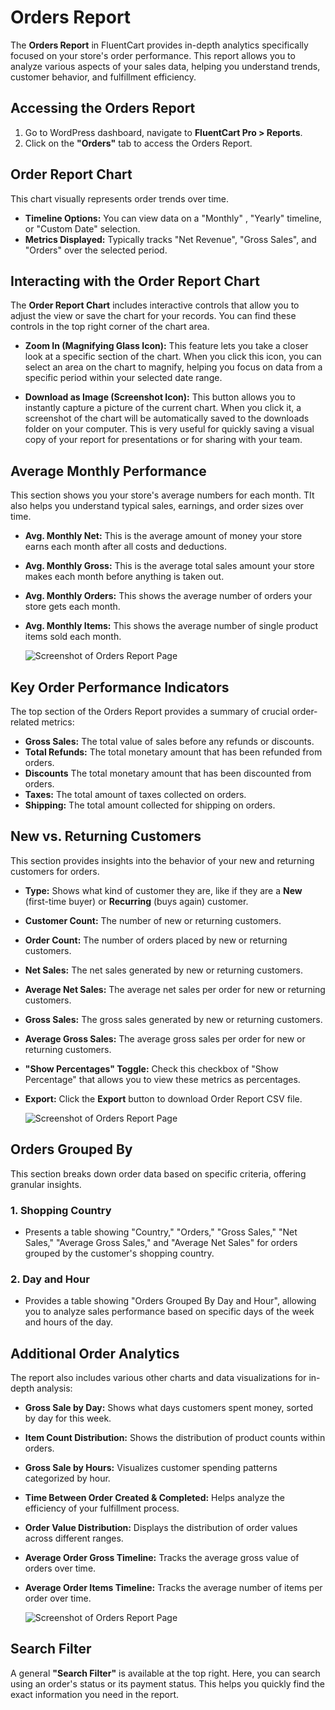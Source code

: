  # Orders Report

The **Orders Report** in FluentCart provides in-depth analytics specifically focused on your store's order performance. This report allows you to analyze various aspects of your sales data, helping you understand trends, customer behavior, and fulfillment efficiency.

## Accessing the Orders Report

1.  Go to WordPress dashboard, navigate to **FluentCart Pro > Reports**.
2.  Click on the **"Orders"** tab to access the Orders Report.

## Order Report Chart

This chart visually represents order trends over time.

* **Timeline Options:** You can view data on a "Monthly" , "Yearly" timeline, or "Custom Date" selection.
* **Metrics Displayed:** Typically tracks "Net Revenue", "Gross Sales", and "Orders" over the selected period.

## Interacting with the Order Report Chart

The **Order Report Chart** includes interactive controls that allow you to adjust the view or save the chart for your records. You can find these controls in the top right corner of the chart area.

* **Zoom In (Magnifying Glass Icon):** This feature lets you take a closer look at a specific section of the chart. When you click this icon, you can select an area on the chart to magnify, helping you focus on data from a specific period within your selected date range.

* **Download as Image (Screenshot Icon):** This button allows you to instantly capture a picture of the current chart. When you click it, a screenshot of the chart will be automatically saved to the downloads folder on your computer. This is very useful for quickly saving a visual copy of your report for presentations or for sharing with your team.

## Average Monthly Performance

This section shows you your store's average numbers for each month. TIt also helps you understand typical sales, earnings, and order sizes over time.

* **Avg. Monthly Net:** This is the average amount of money your store earns each month after all costs and deductions.
* **Avg. Monthly Gross:** This is the average total sales amount your store makes each month before anything is taken out.
* **Avg. Monthly Orders:** This shows the average number of orders your store gets each month.
* **Avg. Monthly Items:** This shows the average number of single product items sold each month.

   ![Screenshot of Orders Report Page](/guide/public/images/reporting-analytics/orders-report.png)

## Key Order Performance Indicators

The top section of the Orders Report provides a summary of crucial order-related metrics:

* **Gross Sales:** The total value of sales before any refunds or discounts.
* **Total Refunds:** The total monetary amount that has been refunded from orders.
* **Discounts** The total monetary amount that has been discounted from orders.
* **Taxes:** The total amount of taxes collected on orders.
* **Shipping:** The total amount collected for shipping on orders.

## New vs. Returning Customers

This section provides insights into the behavior of your new and returning customers for orders.

* **Type:** Shows what kind of customer they are, like if they are a **New** (first-time buyer) or **Recurring** (buys again) customer.
* **Customer Count:** The number of new or returning customers.
* **Order Count:** The number of orders placed by new or returning customers.
* **Net Sales:** The net sales generated by new or returning customers.
* **Average Net Sales:** The average net sales per order for new or returning customers.
* **Gross Sales:** The gross sales generated by new or returning customers.
* **Average Gross Sales:** The average gross sales per order for new or returning customers.
* **"Show Percentages" Toggle:** Check this checkbox of "Show Percentage" that allows you to view these metrics as percentages.
* **Export:** Click the **Export** button to download Order Report CSV file.

   ![Screenshot of Orders Report Page](/guide/public/images/reporting-analytics/orders-group-by.png)

## Orders Grouped By

This section breaks down order data based on specific criteria, offering granular insights.

### 1. Shopping Country

* Presents a table showing "Country," "Orders," "Gross Sales," "Net Sales," "Average Gross Sales," and "Average Net Sales" for orders grouped by the customer's shopping country.

### 2. Day and Hour

* Provides a table showing "Orders Grouped By Day and Hour", allowing you to analyze sales performance based on specific days of the week and hours of the day.

## Additional Order Analytics

The report also includes various other charts and data visualizations for in-depth analysis:

* **Gross Sale by Day:** Shows what days customers spent money, sorted by day for this week.
* **Item Count Distribution:** Shows the distribution of product counts within orders.
* **Gross Sale by Hours:** Visualizes customer spending patterns categorized by hour.
* **Time Between Order Created & Completed:** Helps analyze the efficiency of your fulfillment process.
* **Order Value Distribution:** Displays the distribution of order values across different ranges.
* **Average Order Gross Timeline:** Tracks the average gross value of orders over time.
* **Average Order Items Timeline:** Tracks the average number of items per order over time.

   ![Screenshot of Orders Report Page](/guide/public/images/reporting-analytics/orders-report-by.png)

## Search Filter 

A general **"Search Filter"** is available at the top right. Here, you can search using an order's status or its payment status. This helps you quickly find the exact information you need in the report.
